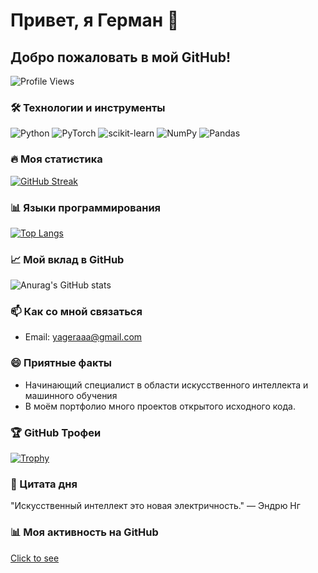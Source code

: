 # Привет, я Герман 👋

## Добро пожаловать в мой GitHub!

![Profile Views](https://komarev.com/ghpvc/?username=yageraaa&style=flat-square&color=blue)

### 🛠 Технологии и инструменты
![Python](https://img.shields.io/badge/-Python-3776AB?style=flat-square&logo=Python&logoColor=white)
![PyTorch](https://img.shields.io/badge/-PyTorch-EE4C2C?style=flat-square&logo=PyTorch&logoColor=white)
![scikit-learn](https://img.shields.io/badge/-scikit_learn-F7931E?style=flat-square&logo=scikit-learn&logoColor=white)
![NumPy](https://img.shields.io/badge/-NumPy-013243?style=flat-square&logo=numpy&logoColor=white)
![Pandas](https://img.shields.io/badge/-Pandas-150458?style=flat-square&logo=pandas&logoColor=white)

### 🔥 Моя статистика
[![GitHub Streak](http://github-readme-streak-stats.herokuapp.com?user=yageraaa&theme=dark&background=000000)](https://git.io/streak-stats)

### 📊 Языки программирования
[![Top Langs](https://github-readme-stats.vercel.app/api/top-langs/?username=yageraaa&layout=compact&theme=vision-friendly-dark)](https://github.com/anuraghazra/github-readme-stats)

### 📈 Мой вклад в GitHub
![Anurag's GitHub stats](https://github-readme-stats.vercel.app/api?username=yageraaa&show_icons=true&theme=radical)

### 📫 Как со мной связаться
- Email: yageraaa@gmail.com

### 😄 Приятные факты
- Начинающий специалист в области искусственного интеллекта и машинного обучения
- В моём портфолио много проектов открытого исходного кода.

### 🏆 GitHub Трофеи
[![Trophy](https://github-profile-trophy.vercel.app/?username=yageraaa&theme=onedark)](https://github.com/ryo-ma/github-profile-trophy)

### 📃 Цитата дня
"Искусственный интеллект это новая электричность." — Эндрю Нг

### 📊 Моя активность на GitHub
[Click to see](https://www.youtube.com/watch?v=dQw4w9WgXcQ)
